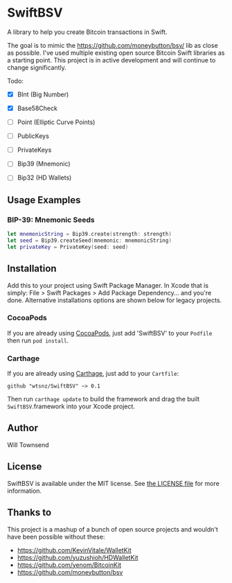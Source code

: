 # SwiftBSV

A library to help you create Bitcoin transactions in Swift.

The goal is to mimic the https://github.com/moneybutton/bsv/ lib as close as possible. I've used multiple existing open source Bitcoin Swift libraries as a starting point. This project is in active development and will continue to change significantly.

Todo:

- [x] BInt (Big Number)
- [x] Base58Check
- [ ] Point (Elliptic Curve Points)
- [ ] PublicKeys
- [ ] PrivateKeys
- [ ] Bip39 (Mnemonic)
- [ ] Bip32 (HD Wallets)



## Usage Examples

### BIP-39: Mnemonic Seeds

```swift
let mnemonicString = Bip39.create(strength: strength)
let seed = Bip39.createSeed(mnemonic: mnemonicString)
let privateKey = PrivateKey(seed: seed)
```


## Installation

Add this to your project using Swift Package Manager. In Xcode that is simply: File > Swift Packages > Add Package Dependency... and you're done. Alternative installations options are shown below for legacy projects.

### CocoaPods

If you are already using [CocoaPods](http://cocoapods.org), just add 'SwiftBSV' to your `Podfile` then run `pod install`.

### Carthage

If you are already using [Carthage](https://github.com/Carthage/Carthage), just add to your `Cartfile`:

```ogdl
github "wtsnz/SwiftBSV" ~> 0.1
```

Then run `carthage update` to build the framework and drag the built `SwiftBSV`.framework into your Xcode project.


## Author

Will Townsend


## License

SwiftBSV is available under the MIT license. See [the LICENSE file](LICENSE) for more information.

## Thanks to

This project is a mashup of a bunch of open source projects and wouldn't have been possible without these:

- https://github.com/KevinVitale/WalletKit
- https://github.com/yuzushioh/HDWalletKit
- https://github.com/yenom/BitcoinKit
- https://github.com/moneybutton/bsv
